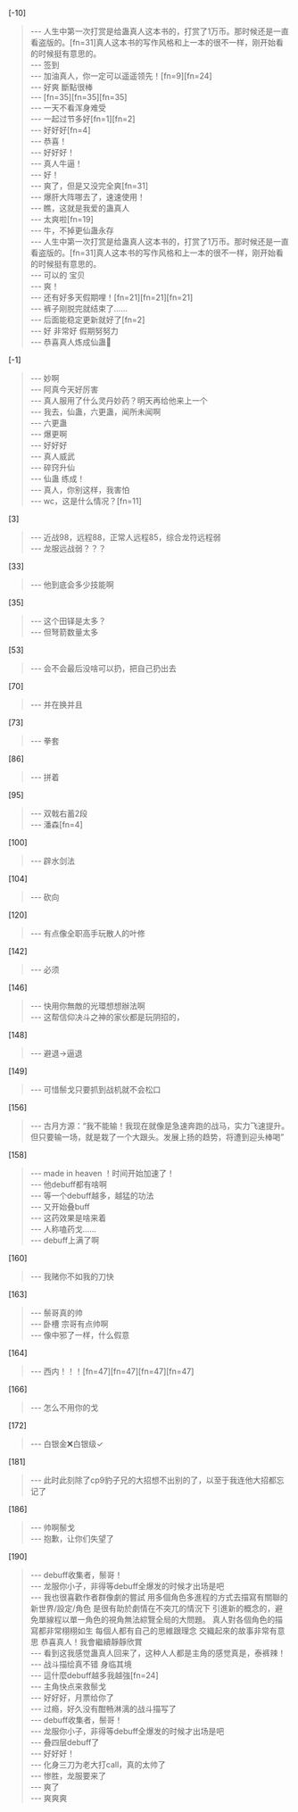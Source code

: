 
[-10] 
>--- 人生中第一次打赏是给蛊真人这本书的，打赏了1万币。那时候还是一直看盗版的。[fn=31]真人这本书的写作风格和上一本的很不一样，刚开始看的时候挺有意思的。<br>
>--- 签到<br>
>--- 加油真人，你一定可以遥遥领先！[fn=9][fn=24]<br>
>--- 好爽 斷點很棒<br>
>--- [fn=35][fn=35][fn=35]<br>
>--- 一天不看浑身难受<br>
>--- 一起过节多好[fn=1][fn=2]<br>
>--- 好好好[fn=4]<br>
>--- 恭喜！<br>
>--- 好好好！<br>
>--- 真人牛逼！<br>
>--- 好！<br>
>--- 爽了，但是又没完全爽[fn=31]<br>
>--- 爆肝大阵哪去了，速速使用！<br>
>--- 瞧，这就是我爱的蛊真人<br>
>--- 太爽啦[fn=19]<br>
>--- 牛，不掉更仙蛊永存<br>
>--- 人生中第一次打赏是给蛊真人这本书的，打赏了1万币。那时候还是一直看盗版的。[fn=31]真人这本书的写作风格和上一本的很不一样，刚开始看的时候挺有意思的。<br>
>--- 可以的 宝贝<br>
>--- 爽！<br>
>--- 还有好多天假期哩！[fn=21][fn=21][fn=21]<br>
>--- 裤子刚脱完就结束了……<br>
>--- 后面能稳定更新就好了[fn=2]<br>
>--- 好 非常好 假期努努力<br>
>--- 恭喜真人炼成仙蛊🎉<br>

[-1] 
>--- 妙啊<br>
>--- 阿真今天好厉害<br>
>--- 真人服用了什么灵丹妙药？明天再给他来上一个<br>
>--- 我去，仙蛊，六更蛊，闻所未闻啊<br>
>--- 六更蛊<br>
>--- 爆更啊<br>
>--- 好好好<br>
>--- 真人威武<br>
>--- 碎窍升仙<br>
>--- 仙蛊  练成！<br>
>--- 真人，你别这样，我害怕<br>
>--- wc，这是什么情况？[fn=11]<br>

[3] 
>--- 近战98，远程88，正常人远程85，综合龙符远程弱<br>
>--- 龙服远战弱？？？<br>

[33] 
>--- 他到底会多少技能啊<br>

[35] 
>--- 这个田铎是太多？<br>
>--- 但弩箭数量太多<br>

[53] 
>--- 会不会最后没啥可以扔，把自己扔出去<br>

[70] 
>--- 并在换并且<br>

[73] 
>--- 拳套<br>

[86] 
>--- 拼着<br>

[95] 
>--- 双戟右蓄2段<br>
>--- 潘森[fn=4]<br>

[100] 
>--- 辟水剑法<br>

[104] 
>--- 砍向<br>

[120] 
>--- 有点像全职高手玩散人的叶修<br>

[142] 
>--- 必须<br>

[146] 
>--- 快用你無敵的光環想想辦法啊<br>
>--- 这帮信仰决斗之神的家伙都是玩阴招的，<br>

[148] 
>--- 避退→逼退<br>

[149] 
>--- 可惜鬃戈只要抓到战机就不会松口<br>

[156] 
>--- 古月方源：“我不能输！我现在就像是急速奔跑的战马，实力飞速提升。但只要输一场，就是栽了一个大跟头。发展上扬的趋势，将遭到迎头棒喝”<br>

[158] 
>--- made in heaven ！时间开始加速了！<br>
>--- 他debuff都有啥啊<br>
>--- 等一个debuff越多，越猛的功法<br>
>--- 又开始叠buff<br>
>--- 这药效果是啥来着<br>
>--- 人称嗑药戈……<br>
>--- debuff上满了啊<br>

[160] 
>--- 我赌你不如我的刀快<br>

[163] 
>--- 鬃哥真的帅<br>
>--- 卧槽 宗哥有点帅啊<br>
>--- 像中邪了一样，什么假意<br>

[164] 
>--- 西内！！！[fn=47][fn=47][fn=47][fn=47]<br>

[166] 
>--- 怎么不用你的戈<br>

[172] 
>--- 白银金❌白银级✓<br>

[181] 
>--- 此时此刻除了cp9豹子兄的大招想不出别的了，以至于我连他大招都忘记了<br>

[186] 
>--- 帅啊鬃戈<br>
>--- 抱歉，让你们失望了<br>

[190] 
>--- debuff收集者，鬃哥！<br>
>--- 龙服你小子，非得等debuff全爆发的时候才出场是吧<br>
>--- 我也很喜歡作者群像劇的嘗試 用多個角色多進程的方式去描寫有關聯的新世界/設定/角色 是很有助於劇情在不突兀的情況下 引進新的概念的，避免單線程以單一角色的視角無法綜覽全局的大問題。
真人對各個角色的描寫都非常栩栩如生 每個人都有自己的思維跟理念 交織起來的故事非常有意思
恭喜真人！我會繼續靜靜欣賞<br>
>--- 看到这我感觉蛊真人回来了，这种人人都是主角的感觉真是，泰裤辣！<br>
>--- 战斗描绘真不错 身临其境<br>
>--- 這什麼debuff越多我越強[fn=24]<br>
>--- 主角快点来救鬃戈<br>
>--- 好好好，月票给你了<br>
>--- 过瘾，好久没有酣畅淋漓的战斗描写了<br>
>--- debuff收集者，鬃哥！<br>
>--- 龙服你小子，非得等debuff全爆发的时候才出场是吧<br>
>--- 叠四层debuff了<br>
>--- 好好好！<br>
>--- 化身三刀为老大打call，真的太帅了<br>
>--- 惨胜，龙服要来了<br>
>--- 爽了<br>
>--- 爽爽爽<br>
